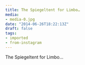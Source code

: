 ```yaml
---
title: The Spiegeltent for Limbo…
media:
- media-0.jpg
date: "2014-06-26T18:22:13Z"
draft: false
tags:
- imported
- from-instagram
---
```

The Spiegeltent for Limbo…
